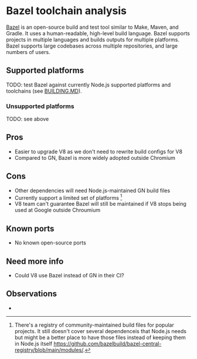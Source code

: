 # Bazel toolchain analysis

[Bazel](https://bazel.build/) is an open-source build and test tool similar to
Make, Maven, and Gradle. It uses a human-readable, high-level build language.
Bazel supports projects in multiple languages and builds outputs for multiple
platforms. Bazel supports large codebases across multiple repositories, and
large numbers of users.

## Supported platforms

TODO: test Bazel against currently Node.js supported platforms and toolchains
(see [BUILDING.MD](https://github.com/nodejs/node/edit/master/BUILDING.md)).

### Unsupported platforms

TODO: see above

## Pros

* Easier to upgrade V8 as we don't need to rewrite build configs for V8
* Compared to GN, Bazel is more widely adopted outside Chromium

## Cons

* Other dependencies will need Node.js-maintained GN build files
* Currently support a limited set of platforms [^1]
* V8 team can't guarantee Bazel will still be maintained if V8 stops being used
  at Google outside Chroumium

[^1]: There's a registry of community-maintained build files for popular
projects. It still doesn't cover several dependenceis that Node.js needs but
might be a better place to have those files instead of keeping them in Node.js
itself https://github.com/bazelbuild/bazel-central-registry/blob/main/modules/.

## Known ports

* No known open-source ports


## Need more info

* Could V8 use Bazel instead of GN in their CI?

## Observations

*
